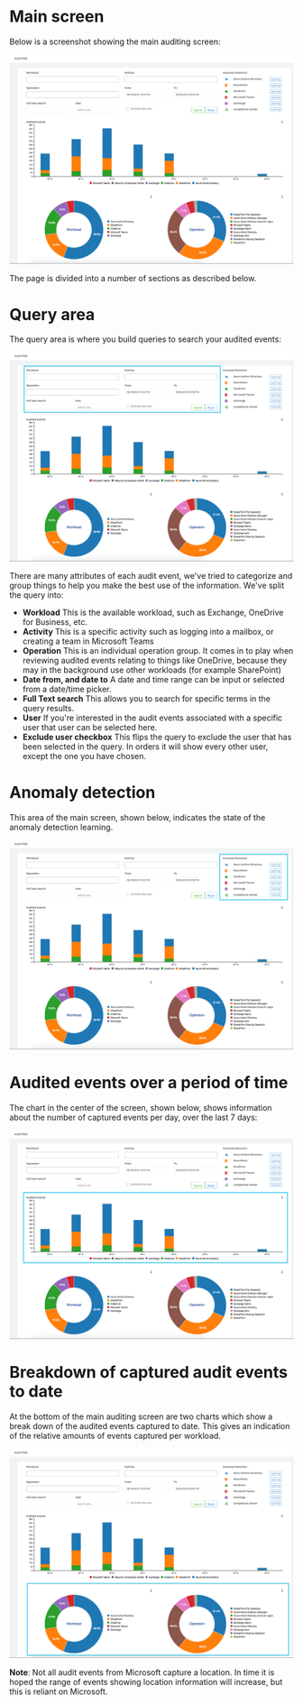 # Main screen
Below is a screenshot showing the main auditing screen:

![Seed](../images/auditing-1.png)

The page is divided into a number of sections as described below.

# Query area
The query area is where you build queries to search your audited events:

![Seed](../images/auditing-2.png)

There are many attributes of each audit event, we've tried to categorize and group things to help you make the best use of the information. We've split the query into:
* **Workload**
	This is the available workload, such as Exchange, OneDrive for Business, etc.
* **Activity**
	This is a specific activity such as logging into a mailbox, or creating a team in Microsoft Teams
* **Operation**
	This is an individual operation group. It comes in to play when reviewing audited events relating to things like OneDrive, because they may in the background use other workloads (for example SharePoint)
* **Date from, and date to**
	A date and time range can be input or selected from a date/time picker.
* **Full Text search**
	This allows you to search for specific terms in the query results.
* **User**
	If you're interested in the audit events associated with a specific user that user can be selected here.
* **Exclude user checkbox**
	This flips the query to exclude the user that has been selected in the query. In orders it will show every other user, except the one you have chosen.

# Anomaly detection
This area of the main screen, shown below, indicates the state of the anomaly detection learning. 

![Seed](../images/auditing-3.png)

# Audited events over a period of time
The chart in the center of the screen, shown below, shows information about the number of captured events per day, over the last 7 days:

![Seed](../images/auditing-4.png)

# Breakdown of captured audit events to date
At the bottom of the main auditing screen are two charts which show a break down of the audited events captured to date. This gives an indication of the relative amounts of events captured per workload.

![Seed](../images/auditing-5.png)

**Note**: Not all audit events from Microsoft capture a location. In time it is hoped the range of events showing location information will increase, but this is reliant on Microsoft.
